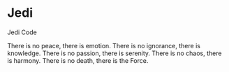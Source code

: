 # Jedi
Jedi Code

There is no peace, there is emotion.
There is no ignorance, there is knowledge.
There is no passion, there is serenity. 
There is no chaos, there is harmony. 
There is no death, there is the Force. 
